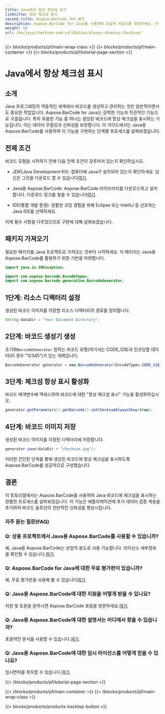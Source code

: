 ```yaml
---
title: Java에서 항상 체크섬 표시
linktitle: 항상 체크섬 표시
second_title: Aspose.BarCode 자바 API
description: Aspose.BarCode for Java를 사용하여 손쉽게 바코드를 생성하세요. 이 단계별 가이드에서 향상된 데이터 무결성을 위해 항상 체크섬을 표시하는 방법을 알아보세요.
weight: 10
url: /ko/java/checksum-and-validation/always-showing-checksum/
---
```


{{< blocks/products/pf/main-wrap-class >}}
{{< blocks/products/pf/main-container >}}
{{< blocks/products/pf/tutorial-page-section >}}

# Java에서 항상 체크섬 표시


## 소개

Java 프로그래밍의 역동적인 세계에서 바코드를 생성하고 관리하는 것은 일반적이면서도 중요한 작업입니다. Aspose.BarCode for Java는 강력한 기능과 직관적인 기능으로 구출됩니다. 특히 유용한 기능 중 하나는 생성된 바코드에 항상 체크섬을 표시하는 기능입니다. 이는 데이터 무결성과 신뢰성을 보장합니다. 이 가이드에서는 Java용 Aspose.BarCode를 사용하여 이 기능을 구현하는 단계별 프로세스를 살펴보겠습니다.

## 전제 조건

바코드 모험을 시작하기 전에 다음 전제 조건이 갖추어져 있는지 확인하십시오.

-  JDK(Java Development Kit): 컴퓨터에 Java가 설치되어 있는지 확인하세요. 당신은 그것을 다운로드 할 수 있습니다[여기](https://www.oracle.com/java/technologies/javase-downloads.html).

- Java용 Aspose.BarCode: Aspose.BarCode 라이브러리를 다운로드하고 설치합니다. 다운로드 링크를 찾을 수 있습니다[여기](https://releases.aspose.com/barcode/java/).

- IDE(통합 개발 환경): 원활한 코딩 경험을 위해 Eclipse 또는 IntelliJ 등 선호하는 Java IDE를 선택하세요.

이제 필수 사항을 다루었으므로 구현에 대해 살펴보겠습니다.

## 패키지 가져오기

필요한 패키지를 Java 프로젝트로 가져오는 것부터 시작하세요. 이 패키지는 Java용 Aspose.BarCode를 활용하기 위한 기반을 마련합니다.

```java
import java.io.IOException;

import com.aspose.barcode.EncodeTypes;
import com.aspose.barcode.generation.BarcodeGenerator;
```

## 1단계: 리소스 디렉터리 설정

생성된 바코드 이미지를 저장할 리소스 디렉터리의 경로를 정의합니다.

```java
String dataDir = "Your Document Directory";
```

## 2단계: 바코드 생성기 생성

 초기화`BarcodeGenerator` 원하는 바코드 유형(여기서는 CODE_128)과 인코딩할 데이터(이 경우 "12345")가 있는 개체입니다.

```java
BarcodeGenerator generator = new BarcodeGenerator(EncodeTypes.CODE_128, "12345");
```

## 3단계: 체크섬 항상 표시 활성화

바코드 매개변수에 액세스하여 바코드에 대한 "항상 체크섬 표시" 기능을 활성화하십시오.

```java
generator.getParameters().getBarcode().setChecksumAlwaysShow(true);
```

## 4단계: 바코드 이미지 저장

생성된 바코드 이미지를 지정된 디렉터리에 저장합니다.

```java
generator.save(dataDir + "checksum.jpg");
```

이러한 간단한 단계를 통해 생성된 바코드에 항상 체크섬을 표시하도록 Aspose.BarCode를 성공적으로 구성했습니다.

## 결론

이 튜토리얼에서는 Aspose.BarCode를 사용하여 Java 바코드에 체크섬을 표시하는 원활한 프로세스를 살펴보았습니다. 이 기능은 애플리케이션에 추가 데이터 검증 계층을 추가하여 바코드 솔루션의 전반적인 신뢰성을 향상시킵니다.

### 자주 묻는 질문(FAQ)

### Q: 상용 프로젝트에서 Java용 Aspose.BarCode를 사용할 수 있습니까?
 예, Java용 Aspose.BarCode는 상업적 용도로 사용 가능합니다. 라이선스 세부정보를 확인할 수 있습니다.[여기](https://purchase.aspose.com/buy).

### Q: Aspose.BarCode for Java에 대한 무료 평가판이 있습니까?
 예, 무료 평가판을 사용해 볼 수 있습니다[여기](https://releases.aspose.com/).

### Q: Java용 Aspose.BarCode에 대한 지원을 어떻게 받을 수 있나요?
 지원 및 토론을 원하시면 Aspose.BarCode 포럼을 방문하세요.[여기](https://forum.aspose.com/c/barcode/13).

### Q: Java용 Aspose.BarCode에 대한 설명서는 어디에서 찾을 수 있습니까?
 포괄적인 문서를 사용할 수 있습니다.[여기](https://reference.aspose.com/barcode/java/).

### Q: Java용 Aspose.BarCode에 대한 임시 라이선스를 어떻게 얻을 수 있나요?
 임시면허를 취득할 수 있습니다.[여기](https://purchase.aspose.com/temporary-license/).


{{< /blocks/products/pf/tutorial-page-section >}}

{{< /blocks/products/pf/main-container >}}
{{< /blocks/products/pf/main-wrap-class >}}

{{< blocks/products/products-backtop-button >}}
